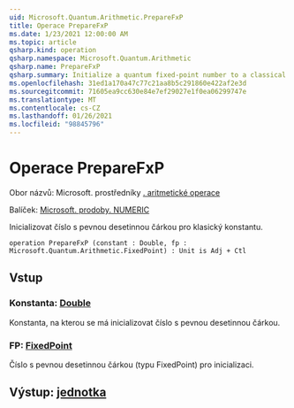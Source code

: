 ```yaml
---
uid: Microsoft.Quantum.Arithmetic.PrepareFxP
title: Operace PrepareFxP
ms.date: 1/23/2021 12:00:00 AM
ms.topic: article
qsharp.kind: operation
qsharp.namespace: Microsoft.Quantum.Arithmetic
qsharp.name: PrepareFxP
qsharp.summary: Initialize a quantum fixed-point number to a classical constant.
ms.openlocfilehash: 31ed1a170a47c77c21aa8b5c291860e422af2e3d
ms.sourcegitcommit: 71605ea9cc630e84e7ef29027e1f0ea06299747e
ms.translationtype: MT
ms.contentlocale: cs-CZ
ms.lasthandoff: 01/26/2021
ms.locfileid: "98845796"
---
```

# <a name="preparefxp-operation"></a>Operace PrepareFxP

Obor názvů: Microsoft. prostředníky [. aritmetické operace](xref:Microsoft.Quantum.Arithmetic)

Balíček: [Microsoft. prodoby. NUMERIC](https://nuget.org/packages/Microsoft.Quantum.Numerics)


Inicializovat číslo s pevnou desetinnou čárkou pro klasický konstantu.

```qsharp
operation PrepareFxP (constant : Double, fp : Microsoft.Quantum.Arithmetic.FixedPoint) : Unit is Adj + Ctl
```


## <a name="input"></a>Vstup

### <a name="constant--double"></a>Konstanta: [Double](xref:microsoft.quantum.lang-ref.double)

Konstanta, na kterou se má inicializovat číslo s pevnou desetinnou čárkou.


### <a name="fp--fixedpoint"></a>FP: [FixedPoint](xref:Microsoft.Quantum.Arithmetic.FixedPoint)

Číslo s pevnou desetinnou čárkou (typu FixedPoint) pro inicializaci.



## <a name="output--unit"></a>Výstup: [jednotka](xref:microsoft.quantum.lang-ref.unit)

